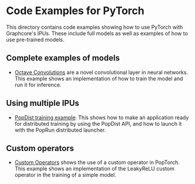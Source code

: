 # Code Examples for PyTorch

This directory contains code examples showing how to use PyTorch with Graphcore's IPUs. These include full models as well as examples of how to use pre-trained models.

## Complete examples of models

- [Octave Convolutions](octconv) are a novel convolutional layer in neural networks. This example shows an implementation of how to train the model and run it for inference.

## Using multiple IPUs

- [PopDist training example](popdist): This shows how to make an application ready for distributed training by using the PopDist API, and how to launch it with the PopRun distributed launcher.

## Custom operators

- [Custom Operators](custom_op) shows the use of a custom operator in PopTorch. This example shows an implementation of the LeakyReLU custom operator in the training of a simple model.